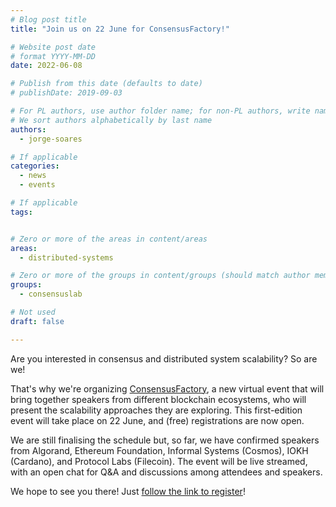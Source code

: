 ```yaml
---
# Blog post title
title: "Join us on 22 June for ConsensusFactory!"

# Website post date
# format YYYY-MM-DD
date: 2022-06-08

# Publish from this date (defaults to date)
# publishDate: 2019-09-03

# For PL authors, use author folder name; for non-PL authors, write name as in paper within ""
# We sort authors alphabetically by last name
authors:
  - jorge-soares

# If applicable
categories:
  - news
  - events

# If applicable
tags:


# Zero or more of the areas in content/areas
areas:
  - distributed-systems

# Zero or more of the groups in content/groups (should match author membership)
groups:
  - consensuslab

# Not used
draft: false

---
```


Are you interested in consensus and distributed system scalability? So are we!

That's why we're organizing [ConsensusFactory](https://consensus-factory.io/), a new virtual event that will bring together speakers from different blockchain ecosystems, who will present the scalability approaches they are exploring. This first-edition event will take place on 22 June, and (free) registrations are now open.

We are still finalising the schedule but, so far, we have confirmed speakers from Algorand, Ethereum Foundation, Informal Systems (Cosmos), IOKH (Cardano), and Protocol Labs (Filecoin). The event will be live streamed, with an open chat for Q&A and discussions among attendees and speakers.

We hope to see you there! Just [follow the link to register](https://consensus-factory.io/)!
